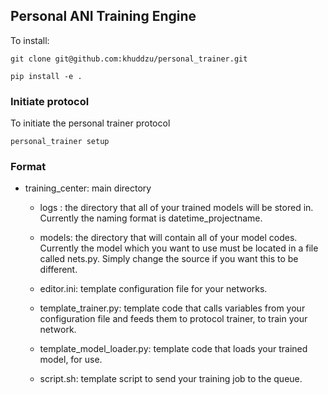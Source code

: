 ## Personal ANI Training Engine

To install:

`git clone git@github.com:khuddzu/personal_trainer.git`

`pip install -e .` 

### Initiate protocol

To initiate the personal trainer protocol 

`personal_trainer setup`

### Format

- training\_center: main directory

	* logs : the directory that all of your trained models will be stored in. Currently the naming format is datetime\_projectname. 
	
	* models: the directory that will contain all of your model codes. Currently the model which you want to use must be located in a file called nets.py. Simply change the source if you want this to be different.
	
	* editor.ini: template configuration file for your networks.
	
	* template\_trainer.py: template code that calls variables from your configuration file and feeds them to protocol trainer, to train your network.
	
	* template\_model\_loader.py: template code that loads your trained model, for use.
	
	* script.sh: template script to send your training job to the queue.
